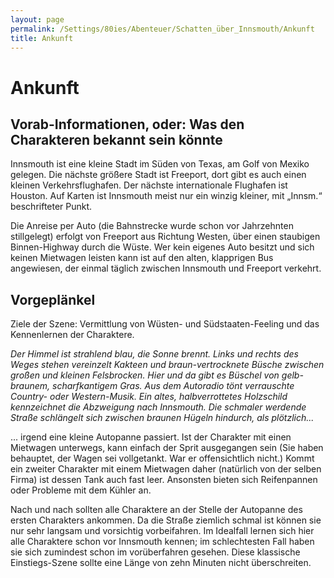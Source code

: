```yaml
---
layout: page
permalink: /Settings/80ies/Abenteuer/Schatten_über_Innsmouth/Ankunft
title: Ankunft
---
```


# Ankunft

## Vorab-Informationen, oder: Was den Charakteren bekannt sein könnte

Innsmouth ist eine kleine Stadt im Süden von Texas, am Golf von Mexiko gelegen. Die nächste größere Stadt ist Freeport, dort gibt es auch einen kleinen Verkehrsflughafen. Der nächste internationale Flughafen ist Houston. Auf Karten ist Innsmouth meist nur ein winzig kleiner, mit &bdquo;Innsm.&ldquo; beschrifteter Punkt.

Die Anreise per Auto (die Bahnstrecke wurde schon vor Jahrzehnten stillgelegt) erfolgt von Freeport aus Richtung Westen, über einen staubigen Binnen-Highway durch die Wüste. Wer kein eigenes Auto besitzt und sich keinen Mietwagen leisten kann ist auf den alten, klapprigen Bus angewiesen, der einmal täglich zwischen Innsmouth und Freeport verkehrt.

## Vorgeplänkel

Ziele der Szene: Vermittlung von Wüsten- und Südstaaten-Feeling und das Kennenlernen der Charaktere.

<em>Der Himmel ist strahlend blau, die Sonne brennt. Links und rechts des Weges stehen vereinzelt Kakteen und braun-vertrocknete Büsche zwischen großen und kleinen Felsbrocken. Hier und da gibt es Büschel von gelb-braunem, scharfkantigem Gras. Aus dem Autoradio tönt verrauschte Country- oder Western-Musik. Ein altes, halbverrottetes Holzschild kennzeichnet die Abzweigung nach Innsmouth. Die schmaler werdende Straße schlängelt sich zwischen braunen Hügeln hindurch, als plötzlich...</em>

... irgend eine kleine Autopanne passiert. Ist der Charakter mit einen Mietwagen unterwegs, kann einfach der Sprit ausgegangen sein (Sie haben behauptet, der Wagen sei vollgetankt. War er offensichtlich nicht.) Kommt ein zweiter Charakter mit einem Mietwagen daher (natürlich von der selben Firma) ist dessen Tank auch fast leer. Ansonsten bieten sich Reifenpannen oder Probleme mit dem Kühler an.

Nach und nach sollten alle Charaktere an der Stelle der Autopanne des ersten Charakters ankommen. Da die Straße ziemlich schmal ist können sie nur sehr langsam und vorsichtig vorbeifahren. Im Idealfall lernen sich hier alle Charaktere schon vor Innsmouth kennen; im schlechtesten Fall haben sie sich zumindest schon im vorüberfahren gesehen. Diese klassische Einstiegs-Szene sollte eine Länge von zehn Minuten nicht überschreiten.
